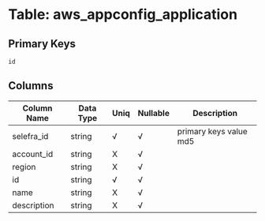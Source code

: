 # Table: aws_appconfig_application

## Primary Keys 

```
id
```


## Columns 

|  Column Name   |  Data Type  | Uniq | Nullable | Description | 
|  ----  | ----  | ----  | ----  | ---- | 
| selefra_id | string | √ | √ | primary keys value md5 | 
| account_id | string | X | √ |  | 
| region | string | X | √ |  | 
| id | string | √ | √ |  | 
| name | string | X | √ |  | 
| description | string | X | √ |  | 


